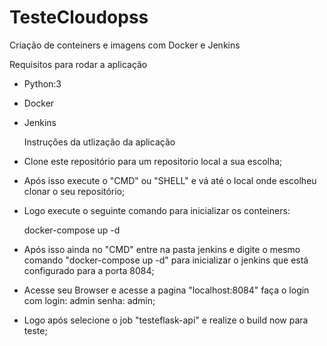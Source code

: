 # TesteCloudopss
Criação de conteiners e imagens com Docker e Jenkins

   Requisitos para rodar a aplicação
   
- Python:3
- Docker
- Jenkins

   Instruções da utlização da aplicação
- Clone este repositório para um repositorio local a sua escolha;
- Após isso execute o "CMD" ou "SHELL" e vá até o local onde escolheu clonar o seu repositório;

- Logo execute o seguinte comando para inicializar os conteiners:
 
  docker-compose up -d

- Após isso ainda no "CMD" entre na pasta jenkins e digite o mesmo comando "docker-compose up -d" para inicializar o jenkins que está configurado para a porta 8084;

- Acesse seu Browser e acesse a pagina "localhost:8084" faça o login com login: admin senha: admin;

- Logo após selecione o job "testeflask-api" e realize o build now para teste;
